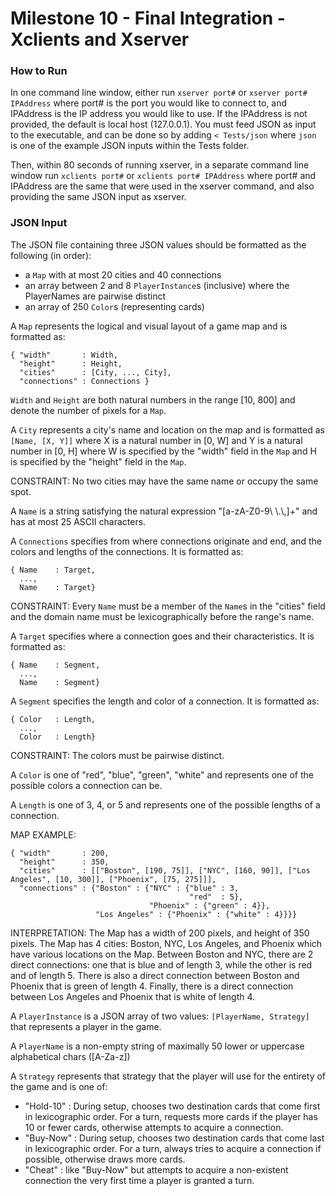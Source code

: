 # Milestone 10 - Final Integration - Xclients and Xserver  

### How to Run

In one command line window, either run `xserver port#` or `xserver port# IPAddress` where port# is the port you would like to connect to, and IPAddress is the IP address you would like to use. If the IPAddress is not provided, the default is local host (127.0.0.1). You must feed JSON as input to the executable, and can be done so by adding `< Tests/json` where `json` is one of the example JSON inputs within the Tests folder.

Then, within 80 seconds of running xserver, in a separate command line window run `xclients port#` or `xclients port# IPAddress` where port# and IPAddress are the same that were used in the xserver command, and also providing the same JSON input as xserver.

### JSON Input

The JSON file containing three JSON values should be formatted as the following (in order):  

- a `Map` with at most 20 cities and 40 connections
- an array between 2 and 8 `PlayerInstance`s (inclusive) where the PlayerNames are pairwise distinct
- an array of 250 `Color`s (representing cards)

A `Map` represents the logical and visual layout of a game map and is formatted as:  
```
{ "width"       : Width,  
  "height"      : Height,    
  "cities"      : [City, ..., City],    
  "connections" : Connections }
```
 
`Width` and `Height` are both natural numbers in the range [10, 800] and denote the number of pixels for a `Map`.  

A `City` represents a city's name and location on the map and is formatted as `[Name, [X, Y]]` where X is a natural number in [0, W] and Y is a natural number in [0, H] where W is specified by the "width" field in the `Map` and H is specified by the "height" field in the `Map`.  

CONSTRAINT: No two cities may have the same name or occupy the same spot.  

A `Name` is a string satisfying the natural expression "[a-zA-Z0-9\\ \\.\\,]+" and has at most 25 ASCII characters.  

A `Connections` specifies from where connections originate and end, and the colors and lengths of the connections. It is formatted as:
```
{ Name    : Target,
  ...,
  Name    : Target}
```

CONSTRAINT: Every `Name` must be a member of the `Name`s in the "cities" field and the domain name must be lexicographically before the range's name.

A `Target` specifies where a connection goes and their characteristics. It is formatted as:  

```
{ Name    : Segment,
  ...,
  Name    : Segment}
```  

A `Segment` specifies the length and color of a connection. It is formatted as:

```
{ Color   : Length,
  ...,
  Color   : Length}
```

CONSTRAINT: The colors must be pairwise distinct.

A `Color` is one of "red", "blue", "green", "white" and represents one of the possible colors a connection can be.  

A `Length` is one of 3, 4, or 5 and represents one of the possible lengths of a connection.  

MAP EXAMPLE:

```
{ "width"       : 200,
  "height"      : 350,
  "cities"      : [["Boston", [190, 75]], ["NYC", [160, 90]], ["Los Angeles", [10, 300]], ["Phoenix", [75, 275]]],
  "connections" : {"Boston" : {"NYC" : {"blue" : 3,
                                        "red"  : 5},
                               "Phoenix" : {"green" : 4}},
                   "Los Angeles" : {"Phoenix" : {"white" : 4}}}}
```

INTERPRETATION: The Map has a width of 200 pixels, and height of 350 pixels. The Map has 4 cities: Boston, NYC, Los Angeles, and Phoenix which have various locations on the Map. Between Boston and NYC, there are 2 direct connections: one that is blue and of length 3, while the other is red and of length 5. There is also a direct connection between Boston and Phoenix that is green of length 4. Finally, there is a direct connection between Los Angeles and Phoenix that is white of length 4.

A `PlayerInstance` is a JSON array of two values: `[PlayerName, Strategy]` that represents a player in the game.

A `PlayerName` is a non-empty string of maximally 50 lower or uppercase alphabetical chars ([A-Za-z])

A `Strategy` represents that strategy that the player will use for the entirety of the game and is one of:
- "Hold-10" : During setup, chooses two destination cards that come first in lexicographic order. For a turn, requests more cards if the player has 10 or fewer cards, otherwise attempts to acquire a connection.
- "Buy-Now" : During setup, chooses two destination cards that come last in lexicographic order. For a turn, always tries to acquire a connection if possible, otherwise draws more cards.
- "Cheat" : like "Buy-Now" but attempts to acquire a non-existent connection the very first time a player is granted a turn.
